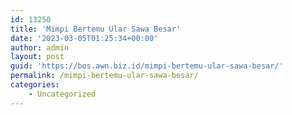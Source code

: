 ```yaml
---
id: 13250
title: 'Mimpi Bertemu Ular Sawa Besar'
date: '2023-03-05T01:25:34+00:00'
author: admin
layout: post
guid: 'https://bos.awn.biz.id/mimpi-bertemu-ular-sawa-besar/'
permalink: /mimpi-bertemu-ular-sawa-besar/
categories:
    - Uncategorized
---
```


